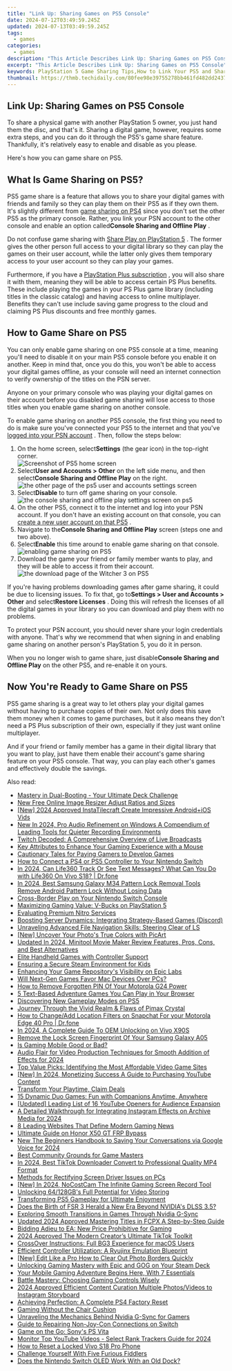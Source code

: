 ```yaml
---
title: "Link Up: Sharing Games on PS5 Console"
date: 2024-07-12T03:49:59.245Z
updated: 2024-07-13T03:49:59.245Z
tags:
  - games
categories:
  - games
description: "This Article Describes Link Up: Sharing Games on PS5 Console"
excerpt: "This Article Describes Link Up: Sharing Games on PS5 Console"
keywords: PlayStation 5 Game Sharing Tips,How to Link Your PS5 and Share Games,PS5 Multiplayer Gaming with Friends,Cross-Play Between PS5 and Other Consoles,Best Practices for Sharing PS5 Games Online,Trusted Methods for PlayStation 5 Game Syncing,Enhancing Social Experience on PS5 via Link Up
thumbnail: https://thmb.techidaily.com/80fee98e39755278bb461fd482dd243762bcc8eb6156836ba9860fa44be8739e.jpg
---
```


## Link Up: Sharing Games on PS5 Console

 To share a physical game with another PlayStation 5 owner, you just hand them the disc, and that's it. Sharing a digital game, however, requires some extra steps, and you can do it through the PS5's game share feature. Thankfully, it's relatively easy to enable and disable as you please.

Here's how you can game share on PS5.

## What Is Game Sharing on PS5?

 PS5 game share is a feature that allows you to share your digital games with friends and family so they can play them on their PS5 as if they own them. It's slightly different from [game sharing on PS4](https://www.makeuseof.com/how-to-gameshare-on-ps4/) since you don't set the other PS5 as the primary console. Rather, you link your PSN account to the other console and enable an option called**Console Sharing and Offline Play** .

 Do not confuse game sharing with [Share Play on PlayStation 5](https://www.makeuseof.com/how-to-share-ps5-games-share-play/) . The former gives the other person full access to your digital library so they can play the games on their user account, while the latter only gives them temporary access to your user account so they can play your games.

 Furthermore, if you have a [PlayStation Plus subscription](https://www.makeuseof.com/what-is-playstation-plus/) , you will also share it with them, meaning they will be able to access certain PS Plus benefits. These include playing the games in your PS Plus game library (including titles in the classic catalog) and having access to online multiplayer. Benefits they can't use include saving game progress to the cloud and claiming PS Plus discounts and free monthly games.

## How to Game Share on PS5

 You can only enable game sharing on one PS5 console at a time, meaning you'll need to disable it on your main PS5 console before you enable it on another. Keep in mind that, once you do this, you won't be able to access your digital games offline, as your console will need an internet connection to verify ownership of the titles on the PSN server.

 Anyone on your primary console who was playing your digital games on their account before you disabled game sharing will lose access to those titles when you enable game sharing on another console.

 To enable game sharing on another PS5 console, the first thing you need to do is make sure you've connected your PS5 to the internet and that you've [logged into your PSN account](https://www.makeuseof.com/how-to-sign-into-playstation-network-account/) . Then, follow the steps below:

1. On the home screen, select**Settings** (the gear icon) in the top-right corner.  
![Screenshot of PS5 home screen](https://static1.makeuseofimages.com/wordpress/wp-content/uploads/2022/09/improved-user-interface.jpeg)
2. Select**User and Accounts > Other** on the left side menu, and then select**Console Sharing and Offline Play** on the right.  
![the other page of the ps5 user and accounts settings screen](https://static1.makeuseofimages.com/wordpress/wp-content/uploads/2022/01/user-and-accounts-ps5.jpg)
3. Select**Disable** to turn off game sharing on your console.  
![the console sharing and offline play settings screen on ps5](https://static1.makeuseofimages.com/wordpress/wp-content/uploads/2022/01/console-sharing-and-offline-play-ps5.jpg)
4. On the other PS5, connect it to the internet and log into your PSN account. If you don't have an existing account on that console, you can [create a new user account on that PS5](https://www.makeuseof.com/how-to-add-a-new-ps5-user-and-guest-account/) .
5. Navigate to the**Console Sharing and Offline Play** screen (steps one and two above).
6. Select**Enable** this time around to enable game sharing on that console.  
![enabling game sharing on PS5](https://static1.makeuseofimages.com/wordpress/wp-content/uploads/2023/07/enabling-game-sharing-on-ps5.jpg)
7. Download the game your friend or family member wants to play, and they will be able to access it from their account.  
![the download page of the Witcher 3 on PS5](https://static1.makeuseofimages.com/wordpress/wp-content/uploads/2023/06/download-witch-complete-version-ps5.jpg)

 If you're having problems downloading games after game sharing, it could be due to licensing issues. To fix that, go to**Settings > User and Accounts > Other** and select**Restore Licenses** . Doing this will refresh the licenses of all the digital games in your library so you can download and play them with no problems.

 To protect your PSN account, you should never share your login credentials with anyone. That's why we recommend that when signing in and enabling game sharing on another person's PlayStation 5, you do it in person.

 When you no longer wish to game share, just disable**Console Sharing and Offline Play** on the other PS5, and re-enable it on yours.

## Now You're Ready to Game Share on PS5

 PS5 game sharing is a great way to let others play your digital games without having to purchase copies of their own. Not only does this save them money when it comes to game purchases, but it also means they don't need a PS Plus subscription of their own, especially if they just want online multiplayer.

 And if your friend or family member has a game in their digital library that you want to play, just have them enable their account's game sharing feature on your PS5 console. That way, you can play each other's games and effectively double the savings.


<ins class="adsbygoogle"
     style="display:block"
     data-ad-format="autorelaxed"
     data-ad-client="ca-pub-7571918770474297"
     data-ad-slot="1223367746"></ins>



<ins class="adsbygoogle"
     style="display:block"
     data-ad-client="ca-pub-7571918770474297"
     data-ad-slot="8358498916"
     data-ad-format="auto"
     data-full-width-responsive="true"></ins>



<span class="atpl-alsoreadstyle">Also read:</span>
<div><ul>
<li><a href="https://games-able.techidaily.com/mastery-in-dual-booting-your-ultimate-deck-challenge/"><u>Mastery in Dual-Booting - Your Ultimate Deck Challenge</u></a></li>
<li><a href="https://ai-driven-video-production.techidaily.com/new-free-online-image-resizer-adjust-ratios-and-sizes/"><u>New Free Online Image Resizer Adjust Ratios and Sizes</u></a></li>
<li><a href="https://instagram-video-files.techidaily.com/new-2024-approved-instatilecraft-create-impressive-androidplusios-vids/"><u>[New] 2024 Approved  InstaTilecraft  Create Impressive Android+iOS Vids</u></a></li>
<li><a href="https://audio-editing.techidaily.com/new-in-2024-pro-audio-refinement-on-windows-a-compendium-of-leading-tools-for-quieter-recording-environments/"><u>New In 2024, Pro Audio Refinement on Windows A Compendium of Leading Tools for Quieter Recording Environments</u></a></li>
<li><a href="https://games-able.techidaily.com/twitch-decoded-a-comprehensive-overview-of-live-broadcasts/"><u>Twitch Decoded: A Comprehensive Overview of Live Broadcasts</u></a></li>
<li><a href="https://games-able.techidaily.com/key-attributes-to-enhance-your-gaming-experience-with-a-mouse/"><u>Key Attributes to Enhance Your Gaming Experience with a Mouse</u></a></li>
<li><a href="https://games-able.techidaily.com/cautionary-tales-for-paying-gamers-to-develop-games/"><u>Cautionary Tales for Paying Gamers to Develop Games</u></a></li>
<li><a href="https://games-able.techidaily.com/how-to-connect-a-ps4-or-ps5-controller-to-your-nintendo-switch/"><u>How to Connect a PS4 or PS5 Controller to Your Nintendo Switch</u></a></li>
<li><a href="https://fake-location.techidaily.com/in-2024-can-life360-track-or-see-text-messages-what-can-you-do-with-life360-on-vivo-s18-drfone-by-drfone-virtual-android/"><u>In 2024, Can Life360 Track Or See Text Messages? What Can You Do with Life360 On Vivo S18? | Dr.fone</u></a></li>
<li><a href="https://android-unlock.techidaily.com/in-2024-best-samsung-galaxy-m34-pattern-lock-removal-tools-remove-android-pattern-lock-without-losing-data-by-drfone-android/"><u>In 2024, Best Samsung Galaxy M34 Pattern Lock Removal Tools Remove Android Pattern Lock Without Losing Data</u></a></li>
<li><a href="https://games-able.techidaily.com/cross-border-play-on-your-nintendo-switch-console/"><u>Cross-Border Play on Your Nintendo Switch Console</u></a></li>
<li><a href="https://games-able.techidaily.com/maximizing-gaming-value-v-bucks-on-playstation-5/"><u>Maximizing Gaming Value: V-Bucks on PlayStation 5</u></a></li>
<li><a href="https://games-able.techidaily.com/evaluating-premium-nitro-services/"><u>Evaluating Premium Nitro Services</u></a></li>
<li><a href="https://games-able.techidaily.com/boosting-server-dynamics-integrating-strategy-based-games-discord/"><u>Boosting Server Dynamics: Integrating Strategy-Based Games (Discord)</u></a></li>
<li><a href="https://windows11.techidaily.com/unraveling-advanced-file-navigation-skills-steering-clear-of-ls/"><u>Unraveling Advanced File Navigation Skills: Steering Clear of LS</u></a></li>
<li><a href="https://some-guidance.techidaily.com/new-uncover-your-photos-true-colors-with-picart/"><u>[New] Uncover Your Photo's True Colors with PicArt</u></a></li>
<li><a href="https://video-creation-software.techidaily.com/updated-in-2024-minitool-movie-maker-review-features-pros-cons-and-best-alternatives/"><u>Updated In 2024, Minitool Movie Maker Review Features, Pros, Cons, and Best Alternatives</u></a></li>
<li><a href="https://games-able.techidaily.com/elite-handheld-games-with-controller-support/"><u>Elite Handheld Games with Controller Support</u></a></li>
<li><a href="https://games-able.techidaily.com/ensuring-a-secure-steam-environment-for-kids/"><u>Ensuring a Secure Steam Environment for Kids</u></a></li>
<li><a href="https://games-able.techidaily.com/enhancing-your-game-repositorys-visibility-on-epic-labs/"><u>Enhancing Your Game Repository's Visibility on Epic Labs</u></a></li>
<li><a href="https://games-able.techidaily.com/will-next-gen-games-favor-mac-devices-over-pcs/"><u>Will Next-Gen Games Favor Mac Devices Over PCs?</u></a></li>
<li><a href="https://easy-unlock-android.techidaily.com/how-to-remove-forgotten-pin-of-your-motorola-g24-power-by-drfone-android/"><u>How to Remove Forgotten PIN Of Your Motorola G24 Power</u></a></li>
<li><a href="https://games-able.techidaily.com/5-text-based-adventure-games-you-can-play-in-your-browser/"><u>5 Text-Based Adventure Games You Can Play in Your Browser</u></a></li>
<li><a href="https://games-able.techidaily.com/discovering-new-gameplay-modes-on-ps5/"><u>Discovering New Gameplay Modes on PS5</u></a></li>
<li><a href="https://games-able.techidaily.com/journey-through-the-vivid-realm-and-flaws-of-pimax-crystal/"><u>Journey Through the Vivid Realm & Flaws of Pimax Crystal</u></a></li>
<li><a href="https://location-social.techidaily.com/how-to-changeadd-location-filters-on-snapchat-for-your-motorola-edge-40-pro-drfone-by-drfone-virtual-android/"><u>How to Change/Add Location Filters on Snapchat For your Motorola Edge 40 Pro | Dr.fone</u></a></li>
<li><a href="https://android-unlock.techidaily.com/in-2024-a-complete-guide-to-oem-unlocking-on-vivo-x90s-by-drfone-android/"><u>In 2024, A Complete Guide To OEM Unlocking on Vivo X90S</u></a></li>
<li><a href="https://android-unlock.techidaily.com/remove-the-lock-screen-fingerprint-of-your-samsung-galaxy-a05-by-drfone-android/"><u>Remove the Lock Screen Fingerprint Of Your Samsung Galaxy A05</u></a></li>
<li><a href="https://games-able.techidaily.com/is-gaming-mobile-good-or-bad/"><u>Is Gaming Mobile Good or Bad?</u></a></li>
<li><a href="https://voice-adjusting.techidaily.com/audio-flair-for-video-production-techniques-for-smooth-addition-of-effects-for-2024/"><u>Audio Flair for Video Production Techniques for Smooth Addition of Effects for 2024</u></a></li>
<li><a href="https://games-able.techidaily.com/top-value-picks-identifying-the-most-affordable-video-game-sites/"><u>Top Value Picks: Identifying the Most Affordable Video Game Sites</u></a></li>
<li><a href="https://youtube-blog.techidaily.com/n-2024-monetizing-success-a-guide-to-purchasing-youtube-content/"><u>[New] In 2024, Monetizing Success  A Guide to Purchasing YouTube Content</u></a></li>
<li><a href="https://games-able.techidaily.com/1719161479393-transform-your-playtime-claim-deals/"><u>Transform Your Playtime, Claim Deals</u></a></li>
<li><a href="https://games-able.techidaily.com/15-dynamic-duo-games-fun-with-companions-anytime-anywhere/"><u>15 Dynamic Duo Games: Fun with Companions Anytime, Anywhere</u></a></li>
<li><a href="https://facebook-video-share.techidaily.com/updated-leading-list-of-16-youtube-openers-for-audience-expansion/"><u>[Updated] Leading List of 16 YouTube Openers for Audience Expansion</u></a></li>
<li><a href="https://instagram-clips.techidaily.com/a-detailed-walkthrough-for-integrating-instagram-effects-on-archive-media-for-2024/"><u>A Detailed Walkthrough for Integrating Instagram Effects on Archive Media for 2024</u></a></li>
<li><a href="https://games-able.techidaily.com/8-leading-websites-that-define-modern-gaming-news/"><u>8 Leading Websites That Define Modern Gaming News</u></a></li>
<li><a href="https://android-frp.techidaily.com/ultimate-guide-on-honor-x50-gt-frp-bypass-by-drfone-android/"><u>Ultimate Guide on Honor X50 GT FRP Bypass</u></a></li>
<li><a href="https://sound-optimizing.techidaily.com/new-the-beginners-handbook-to-saving-your-conversations-via-google-voice-for-2024/"><u>New The Beginners Handbook to Saving Your Conversations via Google Voice for 2024</u></a></li>
<li><a href="https://games-able.techidaily.com/best-community-grounds-for-game-masters/"><u>Best Community Grounds for Game Masters</u></a></li>
<li><a href="https://tiktok-videos.techidaily.com/in-2024-best-tiktok-downloader-convert-to-professional-quality-mp4-format/"><u>In 2024, Best TikTok Downloader  Convert to Professional Quality MP4 Format</u></a></li>
<li><a href="https://games-able.techidaily.com/methods-for-rectifying-screen-driver-issues-on-pcs/"><u>Methods for Rectifying Screen Driver Issues on PCs</u></a></li>
<li><a href="https://remote-screen-capture.techidaily.com/new-in-2024-nocostcam-the-infinite-gaming-screen-record-tool/"><u>[New] In 2024, NoCostCam  The Infinite Gaming Screen Record Tool</u></a></li>
<li><a href="https://extra-hints.techidaily.com/unlocking-64128gbs-full-potential-for-video-storing/"><u>Unlocking 64/128GB's Full Potential for Video Storing</u></a></li>
<li><a href="https://games-able.techidaily.com/transforming-ps5-gameplay-for-ultimate-enjoyment/"><u>Transforming PS5 Gameplay for Ultimate Enjoyment</u></a></li>
<li><a href="https://games-able.techidaily.com/does-the-birth-of-fsr-3-herald-a-new-era-beyond-nvidias-dlss-35/"><u>Does the Birth of FSR 3 Herald a New Era Beyond NVIDIA's DLSS 3.5?</u></a></li>
<li><a href="https://games-able.techidaily.com/exploring-smooth-transitions-in-games-through-nvidia-g-sync/"><u>Exploring Smooth Transitions in Games Through Nvidia G-Sync</u></a></li>
<li><a href="https://video-ai-editor.techidaily.com/updated-2024-approved-mastering-titles-in-fcpx-a-step-by-step-guide/"><u>Updated 2024 Approved Mastering Titles in FCPX A Step-by-Step Guide</u></a></li>
<li><a href="https://games-able.techidaily.com/bidding-adieu-to-ea-new-price-prohibitive-for-gaming/"><u>Bidding Adieu to EA: New Price Prohibitive for Gaming</u></a></li>
<li><a href="https://tiktok-clips.techidaily.com/2024-approved-the-modern-creators-ultimate-tiktok-toolkit/"><u>2024 Approved  The Modern Creator’s Ultimate TikTok Toolkit</u></a></li>
<li><a href="https://games-able.techidaily.com/crossover-instructions-full-bg3-experience-for-macos-users/"><u>CrossOver Instructions: Full BG3 Experience for macOS Users</u></a></li>
<li><a href="https://games-able.techidaily.com/efficient-controller-utilization-a-ryujinx-emulation-blueprint/"><u>Efficient Controller Utilization: A Ryujinx Emulation Blueprint</u></a></li>
<li><a href="https://vp-tips.techidaily.com/new-edit-like-a-pro-how-to-clear-out-photo-borders-quickly/"><u>[New] Edit Like a Pro  How to Clear Out Photo Borders Quickly</u></a></li>
<li><a href="https://games-able.techidaily.com/unlocking-gaming-mastery-with-epic-and-gog-on-your-steam-deck/"><u>Unlocking Gaming Mastery with Epic and GOG on Your Steam Deck</u></a></li>
<li><a href="https://games-able.techidaily.com/your-mobile-gaming-adventure-begins-here-with-7-essentials/"><u>Your Mobile Gaming Adventure Begins Here, With 7 Essentials</u></a></li>
<li><a href="https://games-able.techidaily.com/battle-mastery-choosing-gaming-controls-wisely/"><u>Battle Mastery: Choosing Gaming Controls Wisely</u></a></li>
<li><a href="https://instagram-video-recordings.techidaily.com/2024-approved-efficient-content-curation-multiple-photosvideos-to-instagram-storyboard/"><u>2024 Approved  Efficient Content Curation  Multiple Photos/Videos to Instagram Storyboard</u></a></li>
<li><a href="https://games-able.techidaily.com/achieving-perfection-a-complete-ps4-factory-reset/"><u>Achieving Perfection: A Complete PS4 Factory Reset</u></a></li>
<li><a href="https://games-able.techidaily.com/gaming-without-the-chair-cushion/"><u>Gaming Without the Chair Cushion</u></a></li>
<li><a href="https://games-able.techidaily.com/unraveling-the-mechanics-behind-nvidia-g-sync-for-gamers/"><u>Unraveling the Mechanics Behind Nvidia G-Sync for Gamers</u></a></li>
<li><a href="https://games-able.techidaily.com/guide-to-repairing-non-joy-con-connections-on-switch/"><u>Guide to Repairing Non-Joy-Con Connections on Switch</u></a></li>
<li><a href="https://games-able.techidaily.com/game-on-the-go-sonys-ps-vita/"><u>Game on the Go: Sony's PS Vita</u></a></li>
<li><a href="https://youtube-help.techidaily.com/monitor-top-youtube-videos-select-rank-trackers-guide-for-2024/"><u>Monitor Top YouTube Videos - Select Rank Trackers Guide for 2024</u></a></li>
<li><a href="https://unlock-android.techidaily.com/how-to-reset-a-locked-vivo-s18-pro-phone-by-drfone-android/"><u>How to Reset a Locked Vivo S18 Pro Phone</u></a></li>
<li><a href="https://games-able.techidaily.com/challenge-yourself-with-five-furious-fiddlers/"><u>Challenge Yourself With Five Furious Fiddlers</u></a></li>
<li><a href="https://games-able.techidaily.com/does-the-nintendo-switch-oled-work-with-an-old-dock/"><u>Does the Nintendo Switch OLED Work With an Old Dock?</u></a></li>
</ul></div>
